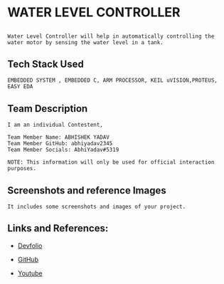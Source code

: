 # WATER LEVEL CONTROLLER

## 

`` Water Level Controller will help in automatically controlling the water motor by sensing the water level in a tank. ``

## Tech Stack Used

``EMBEDDED SYSTEM , EMBEDDED C, ARM PROCESSOR, KEIL uVISION,PROTEUS, EASY EDA``

## Team Description

``I am an individual Contestent, ``

```
Team Member Name: ABHISHEK YADAV
Team Member GitHub: abhiyadav2345
Team Member Socials: AbhiYadav#5319
```

``NOTE: This information will only be used for official interaction purposes.``

## Screenshots and reference Images

``It includes some screenshots and images of your project.``

## Links and References: 

- [Devfolio](abhiyadav2345)

- [GitHub](abhiyadav2345)

- [Youtube](your_demo_video_link_here)
